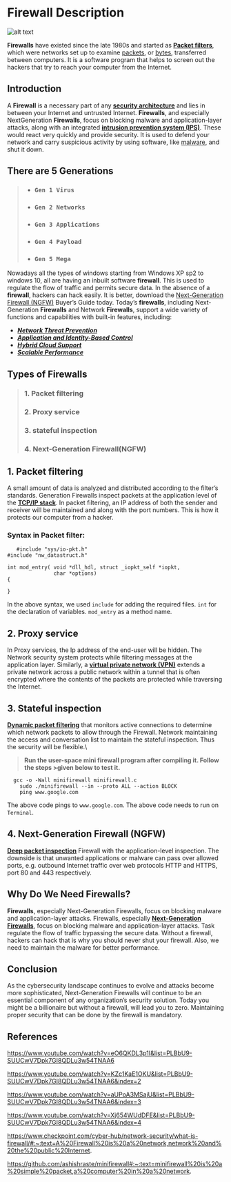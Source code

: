 # Firewall Description

![alt text](https://media.istockphoto.com/photos/cybersecurity-and-secure-nerwork-concept-data-protection-gdrp-glowing-picture-id1197780051)

**Firewalls** have existed since the late 1980s and started as [**Packet filters**](https://www.google.com/search?q=packet+filtering+firewall&oq=packet+filters&aqs=chrome.1.69i57j0i10i131i433j0j0i10l7.5568j0j7&sourceid=chrome&ie=UTF-8), which were networks set up to examine [packets](https://www.google.com/search?q=packets+in+a+firewall&oq=packets+in+fire&aqs=chrome.2.69i57j0i22i30l5j0i390l3.9585j0j9&sourceid=chrome&ie=UTF-8), or [bytes](https://www.google.com/search?q=bytes+in+firewall&oq=bytes+in+fire&aqs=chrome.1.69i57j33i22i29i30l4.5712j0j9&sourceid=chrome&ie=UTF-8), transferred between computers. It is a software program that helps to screen out the hackers that try to reach your computer from the Internet.
 ## Introduction
A **Firewall** is a necessary part of any [**security architecture**](https://www.google.com/search?q=security+architecture&sxsrf=ALeKk0397W6T4AvTO0P5s2FVuTA6BqqMRA%3A1620447007741&ei=Hw-WYPfXLIzYz7sP2OCr2Ao&oq=security+architecture&gs_lcp=Cgdnd3Mtd2l6EAMyCAgAELEDEIMBMgIIADICCAAyAggAMgIIADICCAAyAggAMgIIADICCAAyAggAOgcIIxCwAxAnOgcIABBHELADUMrWE1jK1hNg4OkTaAFwAngAgAHSAYgBiAOSAQUwLjEuMZgBAKABAqABAaoBB2d3cy13aXrIAQnAAQE&sclient=gws-wiz&ved=0ahUKEwi345fCm7nwAhUM7HMBHVjwCqsQ4dUDCA4&uact=5) and lies in between your Internet and untrusted Internet. **Firewalls**, and especially NextGeneration **Firewalls**, focus on blocking malware and application-layer attacks, along with an integrated [**intrusion prevention system (IPS)**](https://www.google.com/search?q=intrusion+prevention+system&oq=intrusion+prevention+system&aqs=chrome..69i57j0l9.597j0j7&sourceid=chrome&ie=UTF-8). These would react very quickly and provide security. It is used to defend your network and carry suspicious activity by using software, like [malware](https://www.google.com/search?q=malware&oq=malware&aqs=chrome.0.69i59j0i433l2j0j0i433l2j0j0i433j0l2.413j0j9&sourceid=chrome&ie=UTF-8), and shut it down.

## There are 5 Generations

> - ### `Gen 1 Virus`
> - ### `Gen 2 Networks`
> - ### `Gen 3 Applications`
> - ### `Gen 4 Payload`
> - ### `Gen 5 Mega`


 Nowadays all the types of windows starting from Windows XP sp2 to windows 10, all are having an inbuilt software **firewall**. This is used to regulate the flow of traffic and permits secure data. In the absence of a **firewall**, hackers can hack easily. It is better, download the [Next-Generation Firewall (NGFW)](https://www.google.com/search?q=Next+Generation+Firewall&oq=Next+Generation+Firewall&aqs=chrome..69i57j69i59.369j0j9&sourceid=chrome&ie=UTF-8) Buyer’s Guide today. Today’s **firewalls**, including Next-Generation **Firewalls** and Network **Firewalls**, support a wide variety of functions and capabilities with built-in features, including:
* **[*Network Threat Prevention*](https://www.google.com/search?q=Network+Threat+Prevention&oq=Network+Threat+Prevention&aqs=chrome..69i57.839j0j9&sourceid=chrome&ie=UTF-8)**
* **[*Application and Identity-Based Control*](https://www.google.com/search?q=application+and+identity-based+control&oq=Application+and+Identity-Based+Control&aqs=chrome.0.0.1063j0j9&sourceid=chrome&ie=UTF-8)**
* **[*Hybrid Cloud Support*](https://www.google.com/search?q=hybrid+cloud+support&oq=Hybrid+Cloud+Support&aqs=chrome.0.0.509j0j9&sourceid=chrome&ie=UTF-8)**
* **[*Scalable Performance*](https://www.google.com/search?q=scale+performance&oq=scale+perfo&aqs=chrome.0.0l2j69i57j0i22i30l7.7096j1j9&sourceid=chrome&ie=UTF-8)**

## Types of Firewalls

>  ### **1. Packet filtering**
>  ### **2. Proxy service**
>  ### **3. stateful inspection**
>  ### **4. Next-Generation Firewall(NGFW)**

## **1. Packet filtering**

A small amount of data is analyzed and distributed according to the filter’s standards. Generation Firewalls inspect packets at the application level of the **[TCP/IP stack](https://www.google.com/search?q=tcp%2Fip+stack+layers&oq=TCP%2FIP&aqs=chrome.1.69i57j69i59j0l4j0i131i433j69i58.1896j0j9&sourceid=chrome&ie=UTF-8)**. In packet filtering, an IP address of both the sender and receiver will be maintained and along with the port numbers. This is how it protects our computer from a hacker. 
### **Syntax in Packet filter:**
```    
   #include "sys/io-pkt.h"
#include "nw_datastruct.h"

int mod_entry( void *dll_hdl, struct _iopkt_self *iopkt,
               char *options)
{

}
```
In the above syntax, we used `include` for adding the required files. `int` for the declaration of variables. `mod_entry` as a method name.

## **2. Proxy service**
In Proxy services, the Ip address of the end-user will be hidden. The Network security system protects while filtering messages at the application layer. Similarly, a [**virtual private network (VPN)**](https://www.google.com/search?q=virtual+private+network&oq=virtual+private+network&aqs=chrome..69i57j0l9.476j0j9&sourceid=chrome&ie=UTF-8) extends a private network across a public network within a tunnel that is often encrypted where the contents of the packets are protected while traversing the Internet.


## **3. Stateful inspection**
[**Dynamic packet filtering**](https://www.google.com/search?q=Dynamic+packet+filtering&oq=Dynamic+packet+filtering&aqs=chrome..69i57.453j0j9&sourceid=chrome&ie=UTF-8) that monitors active connections to determine which network packets to allow through the Firewall. Network maintaining the access and conversation list to maintain the stateful inspection. Thus the security will be flexible.\
> **Run the user-space mini firewall program after compiling it. Follow the steps >given below to test it.**
```
  gcc -o -Wall minifirewall minifirewall.c
    sudo ./minifirewall --in --proto ALL --action BLOCK
    ping www.google.com
```

The above code pings to `www.google.com`. The above code needs to run on `Terminal`.

## **4. Next-Generation Firewall (NGFW)**
[**Deep packet inspection**](https://www.google.com/search?q=Deep+packet+inspection+Firewall&oq=Deep+packet+inspection+Firewall&aqs=chrome..69i57.1012j0j9&sourceid=chrome&ie=UTF-8) Firewall with the application-level inspection. The downside is that unwanted applications or malware can pass over allowed ports, e.g. outbound Internet traffic over web protocols HTTP and HTTPS, port 80 and 443 respectively.


## Why Do We Need Firewalls?
**Firewalls**, especially Next-Generation Firewalls, focus on blocking malware and application-layer attacks. Firewalls, especially [**Next-Generation Firewalls**](https://www.google.com/search?q=Next+Generation+Firewall&oq=Next+Generation+Firewall&aqs=chrome..69i57j69i59.369j0j9&sourceid=chrome&ie=UTF-8), focus on blocking malware and application-layer attacks. Task regulate the flow of traffic bypassing the secure data. Without a firewall, hackers can hack that is why you should never shut your firewall. Also, we need to maintain the malware for better performance.
## Conclusion
As the cybersecurity landscape continues to evolve and attacks become more sophisticated, Next-Generation Firewalls will continue to be an essential component of any organization’s security solution. Today you might be a billionaire but without a firewall, will lead you to zero. Maintaining proper security that can be done by the firewall is mandatory.
## References

https://www.youtube.com/watch?v=eO6QKDL3p1I&list=PLBbU9-SUUCwV7Dpk7GI8QDLu3w54TNAA6

https://www.youtube.com/watch?v=KZc1KaE1OKU&list=PLBbU9-SUUCwV7Dpk7GI8QDLu3w54TNAA6&index=2

https://www.youtube.com/watch?v=aUPoA3MSajU&list=PLBbU9-SUUCwV7Dpk7GI8QDLu3w54TNAA6&index=3

https://www.youtube.com/watch?v=Xj654WUdDFE&list=PLBbU9-SUUCwV7Dpk7GI8QDLu3w54TNAA6&index=4

https://www.checkpoint.com/cyber-hub/network-security/what-is-firewall/#:~:text=A%20Firewall%20is%20a%20network,network%20and%20the%20public%20Internet.

https://github.com/ashishraste/minifirewall#:~:text=minifirewall%20is%20a%20simple%20packet,a%20computer%20in%20a%20network.
 
